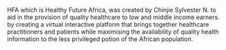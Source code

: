 HFA which is Healthy Future Africa, was created by Chinjie Sylvester N. to aid in the provision of quality healthcare to low and middle income earners. by creating a virtual interactive platform that brings together healthcare practitioners and patients while maximising the availability of quality health information to the less privileged potion of the African population. 
